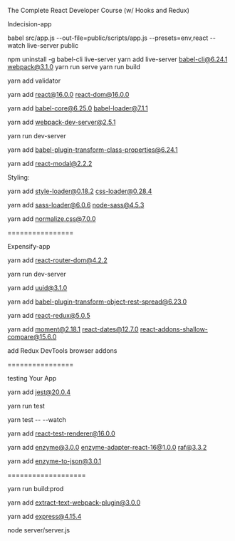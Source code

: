 The Complete React Developer Course (w/ Hooks and Redux)

Indecision-app

babel src/app.js --out-file=public/scripts/app.js --presets=env,react --watch
live-server public

npm uninstall -g babel-cli live-server
yarn add live-server babel-cli@6.24.1 webpack@3.1.0
yarn run serve
yarn run build

yarn add validator

yarn add react@16.0.0 react-dom@16.0.0 

yarn add babel-core@6.25.0 babel-loader@7.1.1

yarn add webpack-dev-server@2.5.1

yarn run dev-server

yarn add babel-plugin-transform-class-properties@6.24.1

yarn add react-modal@2.2.2

Styling:

yarn add style-loader@0.18.2 css-loader@0.28.4

yarn add sass-loader@6.0.6 node-sass@4.5.3

yarn add normalize.css@7.0.0

================

Expensify-app

yarn add react-router-dom@4.2.2

yarn run dev-server

yarn add uuid@3.1.0

yarn add babel-plugin-transform-object-rest-spread@6.23.0

yarn add react-redux@5.0.5

yarn add moment@2.18.1 react-dates@12.7.0 react-addons-shallow-compare@15.6.0


add Redux DevTools browser addons

================

testing Your App

yarn add jest@20.0.4

yarn run test

yarn test -- --watch

yarn add react-test-renderer@16.0.0

yarn add enzyme@3.0.0 enzyme-adapter-react-16@1.0.0 raf@3.3.2

yarn add enzyme-to-json@3.0.1

===================

yarn run build:prod

yarn add extract-text-webpack-plugin@3.0.0

yarn add express@4.15.4

node server/server.js






